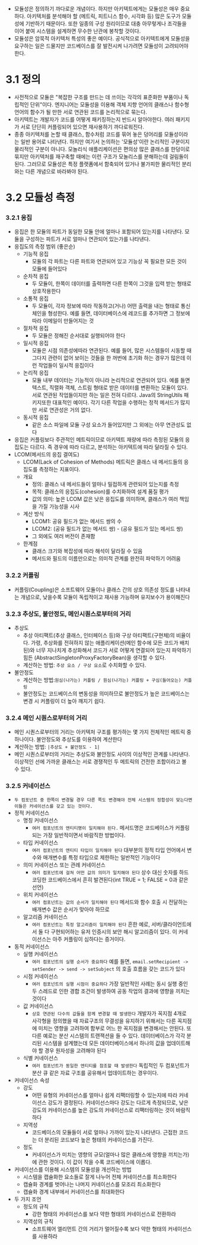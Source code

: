 - 모듈성은 정의하기 까다로운 개념이다. 하지만 아키텍트에게는 모듈성은 매우 중요하다. 아키텍처를 분석해야 할 (메트릭, 피트니스 함수, 시각화 등) 많은 도구가 모듈성에 기반하기 때문이다. 또한 일종의 구성 원리이므로 대충 아무렇게나 조각들을 이어 붙여 시스템을 설계하면 무수한 난관에 봉착할 것이다.
- 모듈성은 암묵적 아키텍처 특성의 좋은 예이다. 공식적으로 아키텍트에게 모듈성을 요구하는 일은 드물지만 코드베이스를 잘 발전시켜 나가려면 모듈성이 고려되어야 한다.
# 3.1 정의
- 사전적으로 모듈은 "복잡한 구조를 만드는 데 쓰이는 각각의 표준화한 부품이나 독립적인 단위"이다. 엔지니어는 모듈성을 이용해 객체 지향 언어의 클래스나 함수형 언어의 함수가 될 만한 서로 연관된 코드를 논리적으로 묶는다.
- 아키텍트는 개발자가 코드를 어떻게 패키징하는지 반드시 알아야한다. 여러 패키지가 서로 단단히 커플링되어 있으면 재사용하기 까다로워진다.
- 종종 아키텍처를 논할 때 클래스, 함수처럼 코드를 묶어 놓은 덩어리를 모듈성이라는 일반 용어로 나타낸다. 하지만 여기서 논의하는 '모듈성'이란 논리적인 구분이지 물리적인 구분이 아니다. 모놀리식 애플리케이션은 편의상 많은 클래스를 한덩이로 묶지만 아키텍처를 재구축할 때에는 이런 구조가 모놀리스를 분해하는데 걸림돌이 된다. 그러므로 모듈성은 특정 플랫폼에서 함축되어 있거나 불가피한 물리적인 분리와는 다른 개념으로 바라봐야 된다.
# 3.2 모듈성 측정
### 3.2.1 응집
- 응집은 한 모듈의 파트가 동일한 모듈 안에 얼마나 포함되어 있는지를 나타낸다. 모듈을 구성하는 파트가 서로 얼마나 연관되어 있는가를 나타낸다.
- 응집도의 측정 범위 (좋은순)
	- 기능적 응집
		- 모듈의 각 파트는 다른 파트와 연관되어 있고 기능상 꼭 필요한 모든 것이 모듈에 들어있다
	- 순차적 응집
		- 두 모듈이, 한쪽이 데이터를 출력하면 다른 한쪽이 그것을 입력 받는 형태로 상호작용한다
	- 소통적 응집
		- 두 모듈이, 각자 정보에 따라 작동하고(거나) 어떤 출력을 내는 형태로 통신 체인을 형성한다. 예를 들면, 데이터베이스에 레코드를 추가하면 그 정보에 따라 이메일이 만들어지는 것
	- 절차적 응집
		- 두 모듈은 정해진 순서대로 실행되어야 한다
	- 일시적 응집
		- 모듈은 시점 의존성에따라 연관된다. 예를 들어, 많은 시스템들이 시동할 때 그다지 관련이 없어 보이는 것들을 한 꺼번에 초기화 하는 경우가 많은데 이런 작업들이 일시적 응집이다
	- 논리적 응집
		- 모듈 내부 데이터는 기능적이 아니라 논리적으로 연관되어 있다. 예를 들면 텍스트, 직렬화 객체, 스트림 형태로 받은 데이터를 변환하는 모듈이 있다. 서로 연관된 작업들이지만 하는 일은 전혀 다르다. Java의 StringUtils 패키지또한 대표적인 예이다. 각기 다른 작업을 수행하는 정적 메서드가 많지만 서로 연관성은 거의 없다.
	- 동시적 응집
		- 같은 소스 파일에 모듈 구성 요소가 들어있지만 그 외에는 아무 연관성도 없다
- 응집은 커플링보다 주관적인 메트릭이므로 아키텍트 재량에 따라 측정된 모듈의 응집도는 다르다. 즉 경우에 따라 다르고, 분석하는 아키텍트에 따라 달라질 수 있다.
- LCOM(메서드의 응집 결여도)
	- LCOM(Lack of Cohesion of Methods) 메트릭은 클래스 내 메서드들의 응집도를 측정하는 지표이다.
	- 개요
		- 정의: 클래스 내 메서드들이 얼마나 밀접하게 관련되어 있는지를 측정
		- 목적: 클래스의 응집도(cohesion)를 수치화하여 설계 품질 평가
		- 값의 의미: 높은 LCOM 값은 낮은 응집도를 의미하며, 클래스가 여러 책임을 가질 가능성을 시사
	- 계산 방식
		- LCOM1: 공유 필드가 없는 메서드 쌍의 수
		- LCOM2: (공유 필드가 없는 메서드 쌍) - (공유 필드가 있는 메서드 쌍)
		- 그 외에도 여러 버전이 존재함
	- 한계점
		- 클래스 크기와 복잡성에 따라 해석이 달라질 수 있음
		- 메서드와 필드의 이름만으로는 의미적 관계를 완전히 파악하기 어려움
### 3.2.2 커플링
- 커플링(Coupling)은 소프트웨어 모듈이나 클래스 간의 상호 의존성 정도를 나타내는 개념으로, 낮을수록 모듈이 독립적이고 재사용 가능하며 유지보수가 용이해진다
### 3.2.3 추상도, 불안정도, 메인시퀀스로부터의 거리
- 추상도
	- 추상 아티팩트(추상 클래스, 인터페이스 등)와 구상 아티팩트(구현체)의 비율이다. 가령, 추상화를 전혀하지 않는 애플리케이션(메인 함수에 모든 코드가 배치된)와 너무 지나치게 추상화해서 코드가 서로 어떻게 연결되어 있는지 파악하기 힘든 (AbstractSingletonProxyFactoryBean)을 생각할 수 있다.
	- 계산하는 방법: `추상 요소 / 구상 요소`로 수치화할 수 있다.
- 불안정도
	- 계산하는 방법:`원심(나가는) 커플링 / 원심(나가는) 커플링 + 구심(들어오는) 커플링`
	- 불안정도는 코드베이스의 변동성을 의미하므로 불안정도가 높은 코드베이스는 변경 시 커플링이 더 높아 깨지기 쉽다.
### 3.2.4 메인 시퀀스로부터의 거리
- 메인 시퀀스로부터의 거리는 아키텍처 구조를 평가하는 몇 가지 전체적인 메트릭 중 하나이다. 불안정도와 추상도를 이용하여 계산한다
- 계산하는 방법: `|추상도 + 불안정도 - 1|`
- 메인 시퀀스로부터의 거리는 추상도와 불안정도 사이의 이상적인 관계를 나타낸다. 이상적인 선에 가까운 클래스는 서로 경쟁적인 두 메트릭의 건전한 조합이라고 볼 수 있다.
### 3.2.5 커네이선스
- `두 컴포넌트 중 한쪽이 변경될 경우 다른 쪽도 변경해야 전체 시스템의 정합성이 맞는다면 이들은 커네이선스를 갖고 있는 것이다.`
- 정적 커네이선스
	- 명칭 커네이선스
		- `여러 컴포넌트의 엔티티명이 일치해야 된다.` 메서드명은 코드베이스가 커플링되는 가장 일반적이면서 바람직한 방법이다.
	- 타입 커네이선스
		- `여러 컴포넌트의 엔티티 타입이 일치해야 된다` 대부분의 정적 타입 언어에서 변수와 매개변수를 특정 타입으로 제한하는 일반적인 기능이다
	- 의미 커네이선스 또는 관례 커네이선스
		- `여러 컴포넌트에 걸쳐 어떤 값의 의미가 일치해야 된다` 상수 대신 숫자를 하드코딩한 코드베이스에서 흔히 발견된다(int TRUE = 1; FALSE = 0과 같은 선언)
	- 위치 커네이선스
		- `여러 컴포넌트는 값의 순서가 일치해야 된다` 메서드와 함수 호출 시 전달하는 배개변수 값은 순서가 맞아야 하므로
	- 알고리즘 커네이선스
		- `여러 컴포넌트는 특정 알고리즘이 일치해야 된다` 흔한 예로, 서버/클라이언트에서 둘 다 구현되어하는 유저 인증시의 보안 해시 알고리즘이 있다. 이 커네이선스는 아주 커플링이 심하다는 증거이다.
- 동적 커네이선스
	- 실행 커네이선스
		- `여러 컴포넌트의 실행 순서가 중요하다` 예를 들면, `email.setRecipient -> setSender -> send -> setSubject` 의 호출 흐름을 갖는 코드가 있다
	- 시점 커네이선스
		- `여러 컴포넌트의 실행 시점이 중요하다` 가장 일반적인 사례는 동시 실행 중인 두 스레드로 인한 경합 조건이 발생하여 공동 작업의 결과에 영향을 끼치는 것이다
	- 값 커네이선스
		- `상호 연관된 다수의 값들을 함께 변경할 때 발생한다` 개발자가 꼭지점 4개로 사각형을 정의했을 때 자료구조의 무결성을 유지하기 위해서는 다른 꼭지점에 미치는 영향을 고려하여 함부로 어느 한 꼭지점을 변경해서는 안된다. 또 다른 예로는 분산 시스템의 트랜잭션을 들 수 있다. 데이터베이스가 각각 분리된 시스템을 설계했는데 모든 데이터베이스에서 하나의 값을 업데이트해야 할 경우 원자성을 고려해야 된다
	- 식별 커네이선스
		- `여러 컴포넌트가 동일한 엔티티를 참조할 때 발생한다` 독립적인 두 컴포넌트가 분산 큐 같은 자료 구조를 공유해서 업데이트하는 경우이다.
- 커네이선스 속성
	- 강도
		- 어떤 유형의 커네이선스를 얼마나 쉽게 리팩터링할 수 있는지에 따라 커네이선스 강도가 결정된다. 커네이선스마다 강도는 다르게 측정되므로, 낮은 강도의 커네이선스를 높은 강도의 커네이선스로 리팩터링하는 것이 바람직하다
	- 지역성
		- 코드베이스의 모듈들이 서로 얼마나 가까이 있는지 나타낸다. 근접한 코드는 더 분리된 코드보다 높은 형태의 커네이선스를 가진다.
	- 정도
		- 커네이선스가 미치는 영향의 규모(얼마나 많은 클래스에 영향을 끼치는가)에 관한 것이다. 이 값이 작을 수록 코드베이스에 이롭다.
- 커네이선스를 이용해 시스템의 모듈성을 개선하는 방법
	- 시스템을 캡슐화한 요소들로 잘게 나누어 전체 커네이션스를 최소화한다
	- 캡슐화 경계를 벗어나는 나머지 커네이선스를 모조리 최소화한다
	- 캡슐화 경계 내부에서 커네이선스를 최대화한다
- 두 가지 조언
	- 정도의 규칙
		- 강한 형태의 커네이선스를 보다 약한 형태의 커네이선스로 전환하라
	- 지역성의 규칙
		- 소프트웨어 엘리먼트 간의 거리가 멀어질수록 보다 약한 형태의 커네이선스를 사용하라
